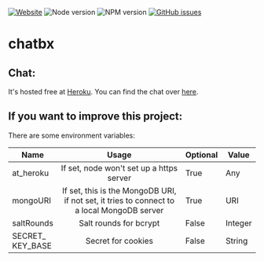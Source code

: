 [![Website](https://img.shields.io/badge/Website-up-success.svg)](https://chatbx.herokuapp.com) ![Node version](https://img.shields.io/badge/Node%20version-8.10.0-fe4242.svg) ![NPM version](https://img.shields.io/badge/NPM%20version-6.7.0-fe4242.svg) [![GitHub issues](https://img.shields.io/github/issues/JarnoEetSoep/chatbx.svg)](https://GitHub.com/Naereen/StrapDown.js/issues/)
# chatbx

## Chat:
It's hosted free at [Heroku](https://heroku.com). You can find the chat over [here](https://chatbx.herokuapp.com).
<br>

## If you want to improve this project:
There are some environment variables:

Name | Usage | Optional | Value
---- | :---: | -------- | -----
at_heroku | If set, node won't set up a https server | True | Any
mongoURI | If set, this is the MongoDB URI, if not set, it tries to connect to a local MongoDB server | True | URI
saltRounds | Salt rounds for bcrypt | False | Integer
SECRET_<br>KEY_BASE | Secret for cookies | False | String